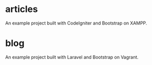 # articles

An example project built with CodeIgniter and Bootstrap on XAMPP.

# blog

An example project built with Laravel and Bootstrap on Vagrant.

